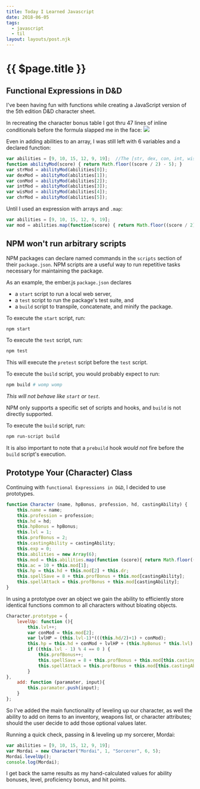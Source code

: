 ```yaml
---
title: Today I Learned Javascript
date: 2018-06-05
tags:
  - javascript
  - til
layout: layouts/post.njk
---
```


# {{ $page.title }}

## Functional Expressions in D&D

I've been having fun with functions while creating a JavaScript version of the 5th edition D&D character sheet.

In recreating the character bonus table I got thru 47 lines of inline conditionals before the formula slapped me in the face:
![](./OG_s.jpg)


Even in adding abilities to an array, I was still left with 6 variables and a declared function:

```javascript
var abilities = [9, 10, 15, 12, 9, 19];  //The [str, dex, con, int, wis, chr] of character
function abilityMod(score) { return Math.floor((score / 2) - 5); }
var strMod = abilityMod(abilities[0]);
var dexMod = abilityMod(abilities[1]);
var conMod = abilityMod(abilities[2]);
var intMod = abilityMod(abilities[3]);
var wisMod = abilityMod(abilities[4]);
var chrMod = abilityMod(abilities[5]);
```

Until I used an expression with arrays and `.map`:

```javascript
var abilities = [9, 10, 15, 12, 9, 19];
var mod = abilities.map(function(score) { return Math.floor((score / 2) - 5); });
```

## NPM won't run arbitrary scripts

NPM packages can declare named commands in the `scripts` section of their `package.json`. NPM scripts are a useful way to run repetitive tasks necessary for maintaining the package.

As an example, the ember.js `package.json` declares

- a `start` script to run a local web server,
- a `test` script to run the package's test suite, and
- a `build` script to transpile, concatenate, and minify the package.

To execute the `start` script, run:

```bash
npm start
```

To execute the `test` script, run:

```bash
npm test
```

This will execute the `pretest` script before the `test` script.

To execute the `build` script, you would probably expect to run:

```bash
npm build # womp womp
```

*This will not behave like `start` or `test`.*

NPM only supports a specific set of scripts and hooks, and `build` is not directly supported.

To execute the `build` script, run:

```bash
npm run-script build
```

It is also important to note that a `prebuild` hook *would not* fire before the `build` script's execution.

[package.json]: https://github.com/emberjs/ember.js/blob/48e115928bcb6b366a621370339354c44aad86b1/package.json
[start]: https://github.com/emberjs/ember.js/blob/48e115928bcb6b366a621370339354c44aad86b1/package.json#L10
[test]: https://github.com/emberjs/ember.js/blob/48e115928bcb6b366a621370339354c44aad86b1/package.json#L8
[pretest]: https://github.com/emberjs/ember.js/blob/48e115928bcb6b366a621370339354c44aad86b1/package.json#L9
[build]: https://github.com/emberjs/ember.js/blob/48e115928bcb6b366a621370339354c44aad86b1/package.json#L6
[scripts]: https://docs.npmjs.com/misc/scripts

## Prototype Your (Character) Class

Continuing with `functional Expressions in D&D`, I decided to use prototypes.

```javascript
function Character (name, hpBonus, profession, hd, castingAbility) {
	this.name = name;
	this.profession = profession;
	this.hd = hd;
	this.hpBonus = hpBonus;
	this.lvl = 1;
	this.profBonus = 2;
	this.castingAbility = castingAbility;
	this.exp = 0;
	this.abilities = new Array(6);
	this.mod = this.abilities.map(function (score){ return Math.floor((score / 2) - 5); } );
	this.ac = 10 + this.mod[1];
	this.hp = this.hd + this.mod[2] + this.dr;
	this.spellSave = 8 + this.profBonus + this.mod[castingAbility];
	this.spellAttack = this.profBonus + this.mod[castingAbility];
}
```

In using a prototype over an object we gain the ability to efficiently store identical functions common to all characters without bloating objects.

```javascript
Character.prototype = {
	levelUp: function (){
		this.lvl++;
		var conMod = this.mod[2];
		var lvlHP = (this.lvl-1)*(((this.hd/2)+1) + conMod);
		this.hp = this.hd + conMod + lvlHP + (this.hpBonus * this.lvl);
		if ((this.lvl - 1) % 4 == 0 ) {
			this.profBonus++;
			this.spellSave = 8 + this.profBonus + this.mod[this.castingAbility];
			this.spellAttack = this.profBonus + this.mod[this.castingAbility];
		}
},
	add: function (paramater, input){
		this.paramater.push(input);
	}
};
```

So I've added the main functionality of leveling up our character, as well the ability to add on items to an inventory, weapons list, or character attributes; should the user decide to add those optional values later.

Running a quick check, passing in & leveling up my sorcerer, Mordai:

```javascript
var abilities = [9, 10, 15, 12, 9, 19];
var Mordai = new Character("Mordai", 1, "Sorcerer", 6, 5);
Mordai.levelUp();
console.log(Mordai);
```

I get back the same results as my hand-calculated values for ability bonuses, level, proficiency bonus, and hit points.
